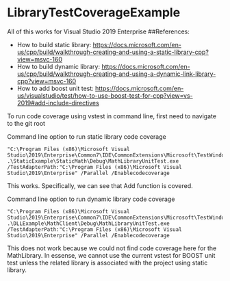 # LibraryTestCoverageExample
All of this works for Visual Studio 2019 Enterprise
##References:
- How to build static library: https://docs.microsoft.com/en-us/cpp/build/walkthrough-creating-and-using-a-static-library-cpp?view=msvc-160
- How to build dynamic library: https://docs.microsoft.com/en-us/cpp/build/walkthrough-creating-and-using-a-dynamic-link-library-cpp?view=msvc-160
- How to add boost unit test: https://docs.microsoft.com/en-us/visualstudio/test/how-to-use-boost-test-for-cpp?view=vs-2019#add-include-directives

To run code coverage using vstest in command line, first need to navigate to the git root

Command line option to run static library code coverage
```
"C:\Program Files (x86)\Microsoft Visual Studio\2019\Enterprise\Common7\IDE\CommonExtensions\Microsoft\TestWindow\vstest.console.exe" .\StaticExample\StaticMath\Debug\MathLibraryUnitTest.exe /TestAdapterPath:"C:\Program Files (x86)\Microsoft Visual Studio\2019\Enterprise" /Parallel /Enablecodecoverage
```

This works. Specifically, we can see that Add function is covered. 

Command line option to run dynamic library code coverage
```
"C:\Program Files (x86)\Microsoft Visual Studio\2019\Enterprise\Common7\IDE\CommonExtensions\Microsoft\TestWindow\vstest.console.exe" .\DLLExample\MathClient\Debug\MathLibraryUnitTest.exe /TestAdapterPath:"C:\Program Files (x86)\Microsoft Visual Studio\2019\Enterprise" /Parallel /Enablecodecoverage
```

This does not work because we could not find code coverage here for the MathLibrary. 
In essense, we cannot use the current vstest for BOOST unit test unless the related library is associated with the project using static library. 
